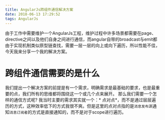 ```yaml
---
title: AngularJs跨组件通信解决方案
date: 2018-06-13 17:29:52
tags: AngularJs
---
```

由于工作中需要维护一个AngularJs工程，维护过程中许多场景都需要在page、directive之间以及他们自身之间进行通信，而angular自带的broadcast与emit都由于实现机制类似原型链查找，需要一层一层的向上或向下遍历，所以性能不佳，今天我来分享一个我的解决方案。
<!--more-->
# 跨组件通信需要的是什么
我们提出一个解决方案的前提是有一个需求，明确需求是最基础的要求，也是最重要的点，我们所有的思维都将围绕这一个或几个点来展开。
那么我们需要一个怎样的通信方式呢? 我当时主要的需求其实就一个：* 点对点*，而不是通过层层遍历的方式，这种效率低下的方式我很不爽。但是这里的点对点指的是`消息发布源`通知`消息订阅者`的方式是直接通知的，而不是对于scope进行遍历。